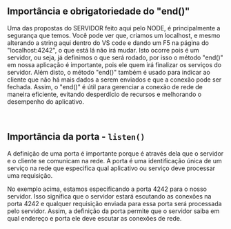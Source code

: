 ## Importância e obrigatoriedade do "end()"
Uma das propostas do SERVIDOR feito aqui pelo NODE, é principalmente a segurança que temos.
Você pode ver que, criamos um localhost, e mesmo alterando a string aqui dentro do VS code e dando um F5 na página do "localhost:4242", o que está lá não irá mudar. 
Isto ocorre pois é um servidor, ou seja, já definimos o que será rodado, por isso o método "end()" em nossa aplicação é importante, pois ele quem irá finalizar os serviços do servidor. Além disto, o método "end()" também  é usado para indicar ao cliente que não há mais dados a serem enviados e que a conexão pode ser fechada. Assim, o "end()" é útil para gerenciar a conexão de rede de maneira eficiente, evitando desperdício de recursos e melhorando o desempenho do aplicativo.

</br>

## Importância da porta - `listen()`
A definição de uma porta é importante porque é através dela que o servidor e o cliente se comunicam na rede. A porta é uma identificação única de um serviço na rede que especifica qual aplicativo ou serviço deve processar uma requisição.

No exemplo acima, estamos especificando a porta 4242 para o nosso servidor. Isso significa que o servidor estará escutando as conexões na porta 4242 e qualquer requisição enviada para essa porta será processada pelo servidor. Assim, a definição da porta permite que o servidor saiba em qual endereço e porta ele deve escutar as conexões de rede.